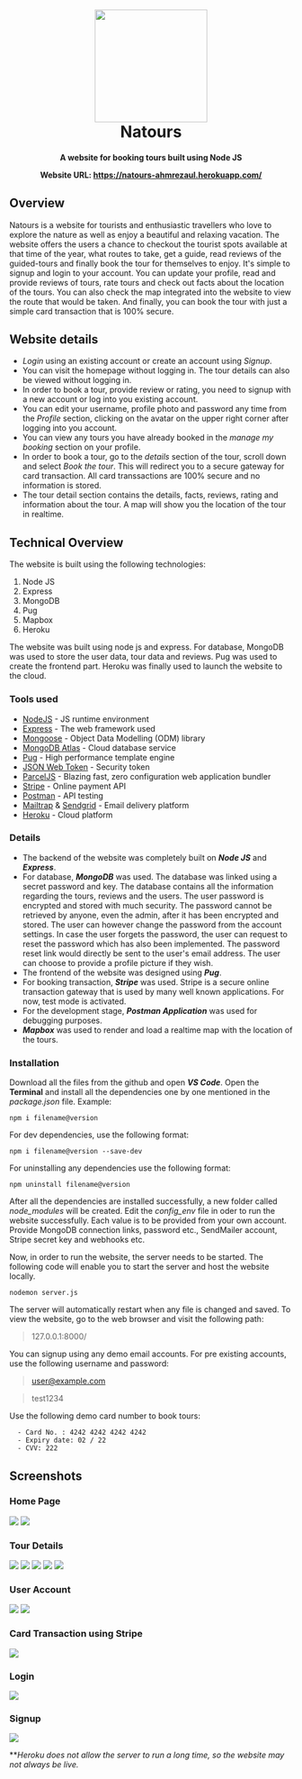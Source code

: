 <h1 align="center">
<img src="https://github.com/AHMRezaul/Natours/blob/main/images/logo-green-round.png"  width="200" height="200" />
<br> Natours </br>
</h1>

<h4 align="center">
A website for booking tours built using Node JS

Website URL: https://natours-ahmrezaul.herokuapp.com/ 
</h4>





## Overview

Natours is a website for tourists and enthusiastic travellers who love to explore the nature as well as enjoy a beautiful and relaxing vacation.
The website offers the users a chance to checkout the tourist spots available at that time of the year, what routes to take, get a guide, read reviews of the guided-tours and finally book the tour for themselves to enjoy.
It's simple to signup and login to your account. You can update your profile, read and provide reviews of tours, rate tours and check out facts about the location of the tours. You can also check the map integrated into the website to view the route that would be taken. And finally, you can book the tour with just a simple card transaction that is 100% secure. 

## Website details

* *Login* using an existing account or create an account using *Signup*.
* You can visit the homepage without logging in. The tour details can also be viewed without logging in.
* In order to book a tour, provide review or rating, you need to signup with a new account or log into you existing account.
* You can edit your username, profile photo and password any time from the *Profile* section, clicking on the avatar on the upper right corner after logging into you account.
* You can view any tours you have already booked in the *manage my booking* section on your profile.
* In order to book a tour, go to the *details* section of the tour, scroll down and select *Book the tour*. This will redirect you to a secure gateway for card transaction. All card transsactions are 100% secure and no information is stored.
* The tour detail section contains the details, facts, reviews, rating and information about the tour. A map will show you the location of the tour in realtime.

## Technical Overview

The website is built using the following technologies:

  1. Node JS
  2. Express
  3. MongoDB
  4. Pug
  5. Mapbox
  6. Heroku
  
The website was built using node js and express. For database, MongoDB was used to store the user data, tour data and reviews. Pug was used to create the frontend part. Heroku was finally used to launch the website to the cloud.

### Tools used

* [NodeJS](https://nodejs.org/en/) - JS runtime environment
* [Express](http://expressjs.com/) - The web framework used
* [Mongoose](https://mongoosejs.com/) - Object Data Modelling (ODM) library
* [MongoDB Atlas](https://www.mongodb.com/cloud/atlas) - Cloud database service
* [Pug](https://pugjs.org/api/getting-started.html) - High performance template engine
* [JSON Web Token](https://jwt.io/) - Security token
* [ParcelJS](https://parceljs.org/) - Blazing fast, zero configuration web application bundler
* [Stripe](https://stripe.com/) - Online payment API
* [Postman](https://www.getpostman.com/) - API testing
* [Mailtrap](https://mailtrap.io/) & [Sendgrid](https://sendgrid.com/) - Email delivery platform
* [Heroku](https://www.heroku.com/) - Cloud platform

### Details

* The backend of the website was completely built on ***Node JS*** and ***Express***. 
* For database, ***MongoDB*** was used. The database was linked using a secret password and key. The database contains all the information regarding the tours, reviews and the users. The user password is encrypted and stored with much security. The password cannot be retrieved by anyone, even the admin, after it has been encrypted and stored. The user can however change the password from the account settings. In case the user forgets the password, the user can request to reset the password which has also been implemented. The password reset link would directly be sent to the user's email address. The user can choose to provide a profile picture if they wish.
* The frontend of the website was designed using ***Pug***.
* For booking transaction, ***Stripe*** was used. Stripe is a secure online transaction gateway that is used by many well known applications. For now, test mode is activated.
* For the development stage, ***Postman Application*** was used for debugging purposes.
* ***Mapbox*** was used to render and load a realtime map with the location of the tours.

### Installation

Download all the files from the github and open ***VS Code***.
Open the **Terminal** and install all the dependencies one by one mentioned in the *package.json* file.
Example:

```
npm i filename@version
```
For dev dependencies, use the following format:

```
npm i filename@version --save-dev
```

For uninstalling any dependencies use the following format:

```
npm uninstall filename@version
```
After all the dependencies are installed successfully, a new folder called *node_modules* will be created.
Edit the *config_env* file in oder to run the website successfully. Each value is to be provided from your own account.
Provide MongoDB connection links, password etc., SendMailer account, Stripe secret key and webhooks etc.

Now, in order to run the website, the server needs to be started. The following code will enable you to start the server and host the website locally.
```
nodemon server.js
```
The server will automatically restart when any file is changed and saved.
To view the website, go to the web browser and visit the following path:
> 127.0.0.1:8000/

You can signup using any demo email accounts. For pre existing accounts, use the following username and password:
> user@example.com

> test1234

Use the following demo card number to book tours:
```
  - Card No. : 4242 4242 4242 4242
  - Expiry date: 02 / 22
  - CVV: 222
```

## Screenshots

### Home Page
![](https://github.com/AHMRezaul/Natours/blob/main/images/home1.png)
![](https://github.com/AHMRezaul/Natours/blob/main/images/home2.png)

### Tour Details
![](https://github.com/AHMRezaul/Natours/blob/main/images/tour-details1.png)
![](https://github.com/AHMRezaul/Natours/blob/main/images/tour-details2.png)
![](https://github.com/AHMRezaul/Natours/blob/main/images/tour-details3.png)
![](https://github.com/AHMRezaul/Natours/blob/main/images/tour-details4.png)
![](https://github.com/AHMRezaul/Natours/blob/main/images/tour-details5.png)

### User Account
![](https://github.com/AHMRezaul/Natours/blob/main/images/account1.png)
![](https://github.com/AHMRezaul/Natours/blob/main/images/account2.png)

### Card Transaction using Stripe
![](https://github.com/AHMRezaul/Natours/blob/main/images/stripe.png)

### Login
![](https://github.com/AHMRezaul/Natours/blob/main/images/login.png)

### Signup
![](https://github.com/AHMRezaul/Natours/blob/main/images/signup.png)



***Heroku does not allow the server to run a long time, so the website may not always be live.*
